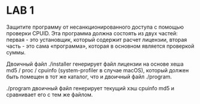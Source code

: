 # LAB 1 

Защитите программу от несанкционированного доступа с помощью проверки CPUID. Эта программа должна состоять из двух частей: первая - это установщик, который содержит расчет лицензии, вторая часть - это сама «программа», которая в основном является проверкой суммы.

Двоичный файл ./installer генерирует файл лицензии на основе хеша md5 / proc / cpuinfo (system-profiler в случае macOS), который должен быть помещен в тот же каталог, что и двоичный файл ./program.

./program двоичный файл генерирует текущий хэш cpuinfo md5 и сравнивает его с тем же файлом.